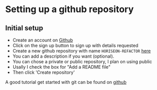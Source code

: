 # Setting up a github repository 

## Initial setup

- Create an account on [Github](https://www.github.com)
- Click on the sign up button to sign up with details requested
- Create a new github repository with name `HORISEON-REFACTOR` [here](https://github.com/new)
- You can add a description if you want (optional).
- You can chose a private or public repository, I plan on using public
- Usally I check the box for "Add a README file" 
- Then click 'Create repository'

A good tutorial get started with git can be found on [github](https://docs.github.com/en/get-started/quickstart/create-a-repo)

